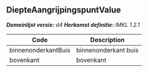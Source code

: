 ## DiepteAangrijpingspuntValue

*__Domeinlijst versie:__ d4*
*__Herkomst definitie:__ IMKL 1.2.1*

|__Code__ |__Description__	|
|	---	|	---	|
| binnenonderkantBuis | binnenonderkant buis |
| bovenkant | bovenkant |
